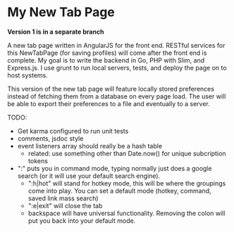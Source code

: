 # My New Tab Page

**Version 1 is in a separate branch**

A new tab page written in AngularJS for the front end. RESTful services for this NewTabPage (for saving profiles) will come after the front end is complete. My goal is to write the backend in Go, PHP with Slim, and Express.js. I use grunt to run local servers, tests, and deploy the page on to host systems.

This version of the new tab page will feature locally stored preferences instead of fetching them from a database on every page load. The user will be able to export their preferences to a file and eventually to a server.

TODO:
- Get karma configured to run unit tests
- comments, jsdoc style
- event listeners array should really be a hash table
  - related: use something other than Date.now() for unique subcription tokens
- ":" puts you in command mode, typing normally just does a google search (or it will use your default search engine).
  - ":h|hot" will stand for hotkey mode, this will be where the groupings come into play. You can set a default mode (hotkey, command, saved link mass search)
  - ":e|exit" will close the tab
  - backspace will have universal functionality. Removing the colon will put you back into your default mode.
